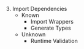   3. Import Dependencies
      * Known
        * Import Wrappers
        * Generate Types
      * Unknown
        * Runtime Validation